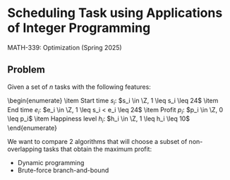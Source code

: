 # Scheduling Task using Applications of Integer Programming

MATH-339: Optimization (Spring 2025)

## Problem

Given a set of $n$ tasks with the following features:

\begin{enumerate}
    \item Start time $s_i$: $s_i \in \Z, 1 \leq s_i \leq 24$
    \item End time $e_i$: $e_i \in \Z, 1 \leq s_i < e_i \leq 24$
    \item Profit $p_i$: $p_i \in \Z, 0 \leq p_i$
    \item Happiness level $h_i$: $h_i \in \Z, 1 \leq h_i \leq 10$
\end{enumerate}

We want to compare 2 algorithms that will choose a subset of non-overlapping tasks that obtain the maximum profit:

* Dynamic programming
* Brute-force branch-and-bound


